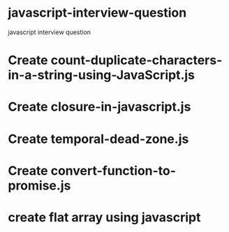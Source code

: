 # javascript-interview-question
javascript interview question

# Create count-duplicate-characters-in-a-string-using-JavaScript.js
# Create closure-in-javascript.js
# Create temporal-dead-zone.js
# Create convert-function-to-promise.js
# create flat array using javascript
